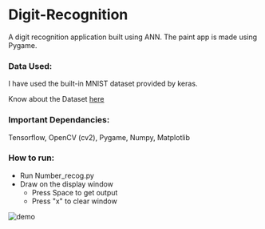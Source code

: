 # Digit-Recognition
A digit recognition application built using ANN. The paint app is made using Pygame.

### Data Used:
I have used the built-in MNIST dataset provided by keras.

Know about the Dataset [here](http://yann.lecun.com/exdb/mnist/)

### Important Dependancies: 
Tensorflow, OpenCV (cv2), Pygame, Numpy, Matplotlib

### How to run:
- Run Number_recog.py
- Draw on the display window
  - Press Space to get output
  - Press "x" to clear window

![demo](https://user-images.githubusercontent.com/99869931/236658917-43e59d7e-27dd-4084-b2da-4517d547d46c.png)
